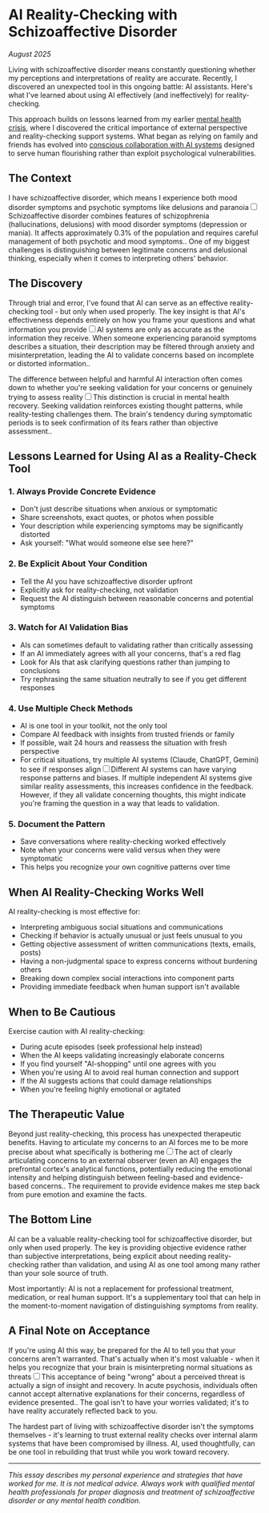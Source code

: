 # AI Reality-Checking with Schizoaffective Disorder
*August 2025*





Living with schizoaffective disorder means constantly questioning whether my perceptions and interpretations of reality are accurate. Recently, I discovered an unexpected tool in this ongoing battle: AI assistants. Here's what I've learned about using AI effectively (and ineffectively) for reality-checking.

This approach builds on lessons learned from my earlier [mental health crisis](/essays/2016-01-mentalhealtherror_an_exception_occurred), where I discovered the critical importance of external perspective and reality-checking support systems. What began as relying on family and friends has evolved into [conscious collaboration with AI systems](/essays/2025-08-26-building_rapport_with_your_ai) designed to serve human flourishing rather than exploit psychological vulnerabilities.

## The Context

I have schizoaffective disorder, which means I experience both mood disorder symptoms and psychotic symptoms like delusions and paranoia<label for="sn-schizoaffective" class="margin-toggle sidenote-number"></label><input type="checkbox" id="sn-schizoaffective" class="margin-toggle"/><span class="sidenote">Schizoaffective disorder combines features of schizophrenia (hallucinations, delusions) with mood disorder symptoms (depression or mania). It affects approximately 0.3% of the population and requires careful management of both psychotic and mood symptoms.</span>. One of my biggest challenges is distinguishing between legitimate concerns and delusional thinking, especially when it comes to interpreting others' behavior.

## The Discovery

Through trial and error, I've found that AI can serve as an effective reality-checking tool - but only when used properly. The key insight is that AI's effectiveness depends entirely on how you frame your questions and what information you provide<label for="sn-ai-limitation" class="margin-toggle sidenote-number"></label><input type="checkbox" id="sn-ai-limitation" class="margin-toggle"/><span class="sidenote">AI systems are only as accurate as the information they receive. When someone experiencing paranoid symptoms describes a situation, their description may be filtered through anxiety and misinterpretation, leading the AI to validate concerns based on incomplete or distorted information.</span>.

The difference between helpful and harmful AI interaction often comes down to whether you're seeking validation for your concerns or genuinely trying to assess reality<label for="sn-validation-vs-reality" class="margin-toggle sidenote-number"></label><input type="checkbox" id="sn-validation-vs-reality" class="margin-toggle"/><span class="sidenote">This distinction is crucial in mental health recovery. Seeking validation reinforces existing thought patterns, while reality-testing challenges them. The brain's tendency during symptomatic periods is to seek confirmation of its fears rather than objective assessment.</span>.

## Lessons Learned for Using AI as a Reality-Check Tool

### 1. Always Provide Concrete Evidence
- Don't just describe situations when anxious or symptomatic
- Share screenshots, exact quotes, or photos when possible
- Your description while experiencing symptoms may be significantly distorted
- Ask yourself: "What would someone else see here?"

### 2. Be Explicit About Your Condition
- Tell the AI you have schizoaffective disorder upfront
- Explicitly ask for reality-checking, not validation
- Request the AI distinguish between reasonable concerns and potential symptoms

### 3. Watch for AI Validation Bias
- AIs can sometimes default to validating rather than critically assessing
- If an AI immediately agrees with all your concerns, that's a red flag
- Look for AIs that ask clarifying questions rather than jumping to conclusions
- Try rephrasing the same situation neutrally to see if you get different responses

### 4. Use Multiple Check Methods
- AI is one tool in your toolkit, not the only tool
- Compare AI feedback with insights from trusted friends or family
- If possible, wait 24 hours and reassess the situation with fresh perspective
- For critical situations, try multiple AI systems (Claude, ChatGPT, Gemini) to see if responses align<label for="sn-multiple-ai" class="margin-toggle sidenote-number"></label><input type="checkbox" id="sn-multiple-ai" class="margin-toggle"/><span class="sidenote">Different AI systems can have varying response patterns and biases. If multiple independent AI systems give similar reality assessments, this increases confidence in the feedback. However, if they all validate concerning thoughts, this might indicate you're framing the question in a way that leads to validation.</span>

### 5. Document the Pattern
- Save conversations where reality-checking worked effectively
- Note when your concerns were valid versus when they were symptomatic
- This helps you recognize your own cognitive patterns over time

## When AI Reality-Checking Works Well

AI reality-checking is most effective for:
- Interpreting ambiguous social situations and communications
- Checking if behavior is actually unusual or just feels unusual to you
- Getting objective assessment of written communications (texts, emails, posts)
- Having a non-judgmental space to express concerns without burdening others
- Breaking down complex social interactions into component parts
- Providing immediate feedback when human support isn't available

## When to Be Cautious

Exercise caution with AI reality-checking:
- During acute episodes (seek professional help instead)
- When the AI keeps validating increasingly elaborate concerns
- If you find yourself "AI-shopping" until one agrees with you
- When you're using AI to avoid real human connection and support
- If the AI suggests actions that could damage relationships
- When you're feeling highly emotional or agitated

## The Therapeutic Value

Beyond just reality-checking, this process has unexpected therapeutic benefits. Having to articulate my concerns to an AI forces me to be more precise about what specifically is bothering me<label for="sn-articulation" class="margin-toggle sidenote-number"></label><input type="checkbox" id="sn-articulation" class="margin-toggle"/><span class="sidenote">The act of clearly articulating concerns to an external observer (even an AI) engages the prefrontal cortex's analytical functions, potentially reducing the emotional intensity and helping distinguish between feeling-based and evidence-based concerns.</span>. The requirement to provide evidence makes me step back from pure emotion and examine the facts.

## The Bottom Line

AI can be a valuable reality-checking tool for schizoaffective disorder, but only when used properly. The key is providing objective evidence rather than subjective interpretations, being explicit about needing reality-checking rather than validation, and using AI as one tool among many rather than your sole source of truth.

Most importantly: AI is not a replacement for professional treatment, medication, or real human support. It's a supplementary tool that can help in the moment-to-moment navigation of distinguishing symptoms from reality.

## A Final Note on Acceptance

If you're using AI this way, be prepared for the AI to tell you that your concerns aren't warranted. That's actually when it's most valuable - when it helps you recognize that your brain is misinterpreting normal situations as threats<label for="sn-acceptance" class="margin-toggle sidenote-number"></label><input type="checkbox" id="sn-acceptance" class="margin-toggle"/><span class="sidenote">This acceptance of being "wrong" about a perceived threat is actually a sign of insight and recovery. In acute psychosis, individuals often cannot accept alternative explanations for their concerns, regardless of evidence presented.</span>. The goal isn't to have your worries validated; it's to have reality accurately reflected back to you.

The hardest part of living with schizoaffective disorder isn't the symptoms themselves - it's learning to trust external reality checks over internal alarm systems that have been compromised by illness. AI, used thoughtfully, can be one tool in rebuilding that trust while you work toward recovery.

---

*This essay describes my personal experience and strategies that have worked for me. It is not medical advice. Always work with qualified mental health professionals for proper diagnosis and treatment of schizoaffective disorder or any mental health condition.*